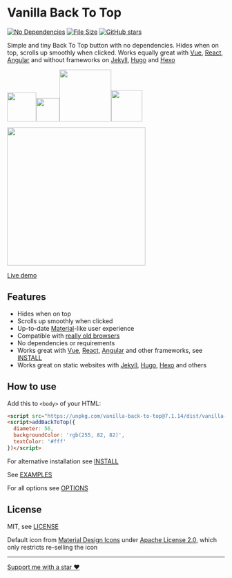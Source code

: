 # Vanilla Back To Top

[![No Dependencies](http://svgshare.com/i/4rU.svg)](https://github.com/vfeskov/vanilla-back-to-top/blob/v7.1.14/package.json)
[![File Size](https://unpkg.com/vanilla-back-to-top@7.1.14/size-shield.svg)](https://github.com/vfeskov/vanilla-back-to-top/blob/v7.1.14/dist/vanilla-back-to-top.min.js.gz)
[![GitHub stars](https://img.shields.io/github/stars/vfeskov/vanilla-back-to-top.svg?style=social&label=Stars)](https://github.com/vfeskov/vanilla-back-to-top)

Simple and tiny Back To Top button with no dependencies. Hides when on top, scrolls up smoothly when clicked. Works equally great with [Vue](https://vuejs.org/), [React](https://reactjs.org/), [Angular](https://angular.io/) and without frameworks on [Jekyll](https://jekyllrb.com/), [Hugo](https://gohugo.io/) and [Hexo](https://hexo.io)

[<img src="https://i.pi.gy/O1Gbz.png" width="67" /><img src="https://i.pi.gy/8Z0Nj.png" width="54"><img src="https://i.pi.gy/0P8Nr.png" width="120"><img src="https://i.pi.gy/Vabg0.png" width="72">](https://github.com/vfeskov/vanilla-back-to-top/blob/v7.1.14/EXAMPLES.md)<br/>

<img src="https://i.pi.gy/ee5b5.gif" width="320px"/>

[Live demo](https://vfeskov.com/)

## Features

- Hides when on top
- Scrolls up smoothly when clicked
- Up-to-date [Material](https://material.io/)-like user experience
- Compatible with [really old browsers](http://browserl.ist/?q=explorer+%3E%3D9%2Cexplorermobile+%3E%3D10%2Cedge+%3E%3D12%2Cfirefox+%3E%3D2%2Cfirefoxandroid+%3E%3D2%2Cchrome+%3E%3D4%2Csafari+%3E%3D5.1%2Copera+%3E%3D11.5%2Coperamobile+%3E%3D12%2Cchromeandroid+%3E%3D4%2Cios+%3E%3D7.1%2Cucandroid+%3E%3D11.4%2Candroid+%3E%3D3%2Csamsung+%3E%3D4%2Cblackberry+%3E%3D7)
- No dependencies or requirements
- Works great with [Vue](https://vuejs.org/), [React](https://reactjs.org/), [Angular](https://angular.io/) and other frameworks, see [INSTALL](https://github.com/vfeskov/vanilla-back-to-top/blob/v7.1.14/INSTALL.md)
- Works great on static websites with [Jekyll](https://jekyllrb.com/), [Hugo](https://gohugo.io/), [Hexo](https://hexo.io) and others

## How to use

Add this to `<body>` of your HTML:
```html
<script src="https://unpkg.com/vanilla-back-to-top@7.1.14/dist/vanilla-back-to-top.min.js"></script>
<script>addBackToTop({
  diameter: 56,
  backgroundColor: 'rgb(255, 82, 82)',
  textColor: '#fff'
})</script>
```
For alternative installation see [INSTALL](https://github.com/vfeskov/vanilla-back-to-top/blob/v7.1.14/INSTALL.md)

See [EXAMPLES](https://github.com/vfeskov/vanilla-back-to-top/blob/v7.1.14/EXAMPLES.md)

For all options see [OPTIONS](https://github.com/vfeskov/vanilla-back-to-top/blob/v7.1.14/OPTIONS.md)

## License

MIT, see [LICENSE](https://github.com/vfeskov/vanilla-back-to-top/blob/v7.1.14/LICENSE)

Default icon from [Material Design Icons](https://material.io/icons/#ic_keyboard_arrow_up) under [Apache License 2.0](https://www.apache.org/licenses/LICENSE-2.0), which only restricts re-selling the icon

----------


[Support me with a star ♥](https://github.com/vfeskov/vanilla-back-to-top)
